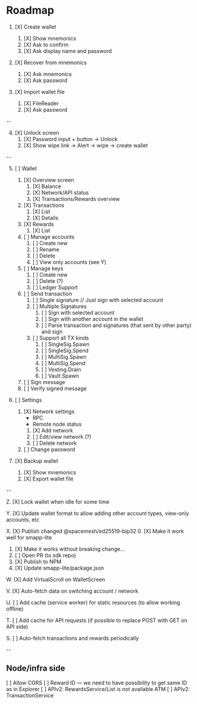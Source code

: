 # Roadmap

1. [X] Create wallet
   1. [X] Show mnemonics
   2. [X] Ask to confirm
   3. [X] Ask display name and password

2. [X] Recover from mnemonics
   1. [X] Ask mnemonics
   2. [X] Ask password

3. [X] Import wallet file
   1. [X] FileReader
   2. [X] Ask password

--

4. [X] Unlock screen
   1. [X] Password input + button -> Unlock
   2. [X] Show wipe link -> Alert -> wipe -> create wallet

--

5. [ ] Wallet
   1. [X] Overview screen
      1. [X] Balance
      2. [X] Network/API status
      3. [X] Transactions/Rewards overview
   2. [X] Transactions
      1. [X] List
      2. [X] Details
   3. [X] Rewards
      1. [X] List
   4. [ ] Manage accounts
      1. [ ] Create new
      2. [ ] Rename
      3. [ ] Delete
      4. [ ] View only accounts (see Y)
   5. [ ] Manage keys
      1. [ ] Create new
      2. [ ] Delete (?)
      3. [ ] Ledger Support
   6. [ ] Send transaction
      1. [ ] Single signature
         // Just sign with selected account
      2. [ ] Multiple Signatures
         1. [ ] Sign with selected account
         2. [ ] Sign with another account in the wallet
         3. [ ] Parse transaction and signatures (that sent by other party) and sign
      3. [ ] Support all TX kinds
         1. [ ] SingleSig.Spawn
         2. [ ] SingleSig.Spend
         3. [ ] MultiSig.Spawn
         4. [ ] MultiSig.Spend
         5. [ ] Vesting.Drain
         6. [ ] Vault.Spawn
   7. [ ] Sign message
   8. [ ] Verify signed message

6. [ ] Settings
   1. [X] Network settings
      - RPC
      - Remote node status
      1. [X] Add network
      2. [ ] Edit/view network (?)
      3. [ ] Delete network
   2. [ ] Change password

7. [X] Backup wallet
   1. [X] Show mnemonics
   2. [X] Export wallet file

--

Z. [X] Lock wallet when idle for some time

Y. [X] Update wallet format to allow adding other account types, view-only accounts, etc

X. [X] Publish changed @spacemesh/ed25519-bip32
   0. [X] Make it work well for smapp-lite
   1. [X] Make it works without breaking change...
   2. [ ] Open PR (to sdk repo)
   3. [X] Publish to NPM
   4. [X] Update smapp-lite/package.json

W. [X] Add VirtualScroll on WalletScreen

V. [X] Auto-fetch data on switching account / network

U. [ ] Add cache (service worker) for static resources (to allow working offline)

T. [ ] Add cache for API requests (if possible to replace POST with GET on API side)

S. [ ] Auto-fetch transactions and rewards periodically

--

## Node/infra side

[ ] Allow CORS
[ ] Reward ID — we need to have possibility to get same ID as in Explorer
[ ] APIv2: RewardsService/List is not available ATM
[ ] APIv2: TransactionService